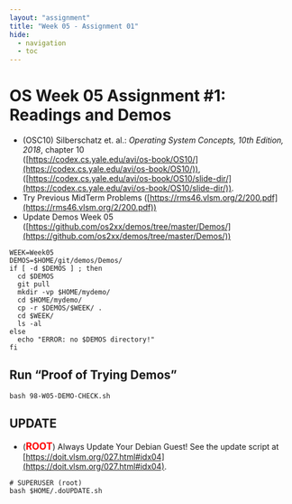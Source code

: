 ```yaml
---
layout: "assignment"
title: "Week 05 - Assignment 01"
hide:
  - navigation
  - toc
---
```


# OS Week 05 Assignment #1: Readings and Demos

- (OSC10) Silberschatz et. al.: *Operating System Concepts, 10th Edition, 2018*, chapter 10  
  ([https://codex.cs.yale.edu/avi/os-book/OS10/](https://codex.cs.yale.edu/avi/os-book/OS10/)),  
  ([https://codex.cs.yale.edu/avi/os-book/OS10/slide-dir/](https://codex.cs.yale.edu/avi/os-book/OS10/slide-dir/)).
- Try Previous MidTerm Problems ([https://rms46.vlsm.org/2/200.pdf](https://rms46.vlsm.org/2/200.pdf))
- Update Demos Week 05  
  ([https://github.com/os2xx/demos/tree/master/Demos/](https://github.com/os2xx/demos/tree/master/Demos/))

```plaintext
WEEK=Week05
DEMOS=$HOME/git/demos/Demos/
if [ -d $DEMOS ] ; then
  cd $DEMOS
  git pull
  mkdir -vp $HOME/mydemo/
  cd $HOME/mydemo/
  cp -r $DEMOS/$WEEK/ .
  cd $WEEK/
  ls -al
else
  echo "ERROR: no $DEMOS directory!"
fi
```

## Run “Proof of Trying Demos”

```plaintext
bash 98-W05-DEMO-CHECK.sh
```

## UPDATE

- (<span style="color:red; font-weight:bold; font-size:larger;">ROOT</span>) Always Update Your Debian Guest! See the update script at  
  [https://doit.vlsm.org/027.html#idx04](https://doit.vlsm.org/027.html#idx04).

```plaintext
# SUPERUSER (root)
bash $HOME/.doUPDATE.sh
```